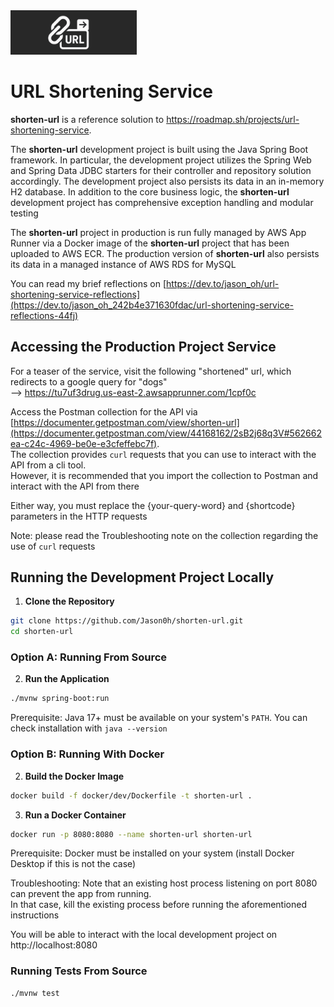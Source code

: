 <img src="./shorten.png" alt="Banner" style="width: 40%;" />

# URL Shortening Service
**shorten-url** is a reference solution to https://roadmap.sh/projects/url-shortening-service. 

The **shorten-url** development project is built using the Java Spring Boot framework. In particular, the development project utilizes the Spring Web and Spring Data JDBC starters for their controller and repository solution accordingly. The development project also persists its data in an in-memory H2 database. In addition to the core business logic, the **shorten-url** development project has comprehensive exception handling and modular testing

The **shorten-url** project in production is run fully managed by AWS App Runner via a Docker image of the **shorten-url** project that has been uploaded to AWS ECR. The production version of **shorten-url** also persists its data in a managed instance of AWS RDS for MySQL

You can read my brief reflections on [https://dev.to/jason_oh/url-shortening-service-reflections](https://dev.to/jason_oh_242b4e371630fdac/url-shortening-service-reflections-44fj)

## Accessing the Production Project Service
For a teaser of the service, visit the following "shortened" url, which redirects to a google query for "dogs"  
--> https://tu7uf3drug.us-east-2.awsapprunner.com/1cpf0c

Access the Postman collection for the API via [https://documenter.getpostman.com/view/shorten-url](https://documenter.getpostman.com/view/44168162/2sB2j68q3V#562662ea-c24c-4969-be0e-e3cfeffebc7f).  
The collection provides ``curl`` requests that you can use to interact with the API from a cli tool.  
However, it is recommended that you import the collection to Postman and interact with the API from there

Either way, you must replace the {your-query-word} and {shortcode} parameters in the HTTP requests

Note: please read the Troubleshooting note on the collection regarding the use of ``curl`` requests

## Running the Development Project Locally
1. **Clone the Repository**
``` bash
git clone https://github.com/Jason0h/shorten-url.git  
cd shorten-url
```
### Option A: Running From Source  
2. **Run the Application**
``` bash
./mvnw spring-boot:run
```
Prerequisite: Java 17+ must be available on your system's ``PATH``. You can check installation with ``java --version``
### Option B: Running With Docker
2. **Build the Docker Image**
``` bash
docker build -f docker/dev/Dockerfile -t shorten-url .
```
3. **Run a Docker Container**
``` bash
docker run -p 8080:8080 --name shorten-url shorten-url
```
Prerequisite: Docker must be installed on your system (install Docker Desktop if this is not the case)

Troubleshooting: Note that an existing host process listening on port 8080 can prevent the app from running.  
In that case, kill the existing process before running the aforementioned instructions

You will be able to interact with the local development project on http://localhost:8080

### Running Tests From Source
``` bash
./mvnw test
```
